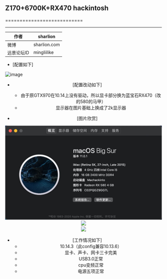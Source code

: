 ## Z170+6700K+RX470 hackintosh
===========================

****
	
|作者|sharlion|
|---|---
|微博|sharlion.com|
|远景论坛ID|mingliilike|

* [配置如下]

![image](https://github.com/Sharlion/z170_6700k_hackintosh/blob/10.13/pic/4.png)<div align=center>

* [配置改动如下]
    * 由于原GTX970在10.14上没有驱动，所以显卡部分换为蓝宝石RX470（改的580的马甲）
    * 显示器在图片基础上换成了2k显示器

* [图片欣赏]

<div align=center><img src="https://github.com/Sharlion/z170_6700k_hackintosh/blob/10.13/pic/1.png" /></div>

<div align=center><img src="https://github.com/Sharlion/z170_6700k_hackintosh/blob/10.13/pic/2.png" /></div>

<div align=center><img src="https://github.com/Sharlion/z170_6700k_hackintosh/blob/10.13/pic/3.png" /></div>

* [工作情况如下]
    * 10.14.3（此config兼容10.13.6）
    * 显卡、声卡、网卡三卡完美
    * USB3.0正常
    * cpu变频正常
    * 电源五项正常
